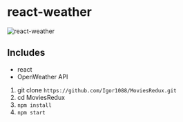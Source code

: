 # react-weather

![react-weather](http://pix.toile-libre.org/upload/original/1506109212.png)


## Includes

* react
* OpenWeather API



1. git clone `https://github.com/Igor1088/MoviesRedux.git`
2. cd MoviesRedux 
3. `npm install`
4. `npm start`
